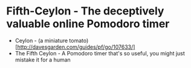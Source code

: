 Fifth-Ceylon - The deceptively valuable online Pomodoro timer
===
* Ceylon - (a miniature tomato) [http://davesgarden.com/guides/pf/go/107633/]
* The Fifth Ceylon - A Pomodoro timer that's so useful, you might just mistake it for a human
